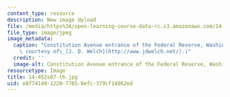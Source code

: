 ```yaml
---
content_type: resource
description: New image Upload
file: /media/https%3A/open-learning-course-data-rc.s3.amazonaws.com/14-452-macroeconomic-theory-ii-spring-2007/e8f74149122077658efc379cf14d62ed_14-452s07-th.jpg
file_type: image/jpeg
image_metadata:
  caption: "Constitution Avenue entrance of the Federal Reserve, Washington, DC. (Image\
    \ courtesy of\_[J. D. Welch](http://www.jdwelch.net/).)"
  credit: ''
  image-alt: Constitution Avenue entrance of the Federal Reserve, Washington, DC.
resourcetype: Image
title: 14-452s07-th.jpg
uid: e8f74149-1220-7765-8efc-379cf14d62ed
---
```

